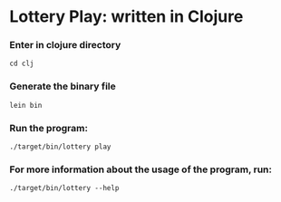 # Lottery Play: written in Clojure

### Enter in clojure directory

```
cd clj
```

### Generate the binary file
```
lein bin
```

### Run the program:
```
./target/bin/lottery play
```

### For more information about the usage of the program, run:
```
./target/bin/lottery --help
```